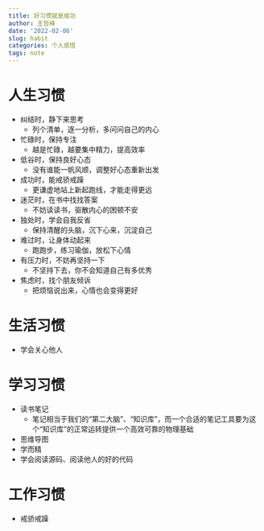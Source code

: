 ```yaml
---
title: 好习惯就是成功
author: 王哲峰
date: '2022-02-06'
slug: habit
categories: 个人感悟
tags: note
---
```


# 人生习惯

- 纠结时，静下来思考
    * 列个清单，逐一分析，多问问自己的内心
- 忙碌时，保持专注
    * 越是忙碌，越要集中精力，提高效率
- 低谷时，保持良好心态
    * 没有谁能一帆风顺，调整好心态重新出发
- 成功时，能戒骄戒躁
    * 更谦虚地站上新起跑线，才能走得更远
- 迷茫时，在书中找找答案
    * 不妨读读书，驱散内心的困顿不安
- 独处时，学会自我反省
    * 保持清醒的头脑，沉下心来，沉淀自己
- 难过时，让身体动起来
    * 跑跑步，练习瑜伽，放松下心情
- 有压力时，不妨再坚持一下
    * 不坚持下去，你不会知道自己有多优秀
- 焦虑时，找个朋友倾诉
    * 把烦恼说出来，心情也会变得更好

# 生活习惯

- 学会关心他人

# 学习习惯

- 读书笔记
    - 笔记相当于我们的“第二大脑”、“知识库”，而一个合适的笔记工具要为这个“知识库”的正常运转提供一个高效可靠的物理基础
- 思维导图
- 学而精
- 学会阅读源码、阅读他人的好的代码

# 工作习惯

- 戒骄戒躁